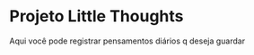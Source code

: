 <h1>Projeto Little Thoughts</h1>
<p>Aqui você pode registrar pensamentos diários q deseja guardar</p>